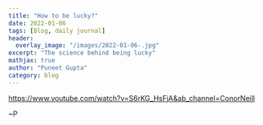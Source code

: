 ```yaml
---
title: "How to be lucky?"
date: 2022-01-06
tags: [Blog, daily journal]
header:
  overlay_image: "/images/2022-01-06-.jpg"
excerpt: "The science behind being lucky"
mathjax: true
author: "Puneet Gupta"
category: blog
---
```



https://www.youtube.com/watch?v=S6rKG_HsFjA&ab_channel=ConorNeill




~P
